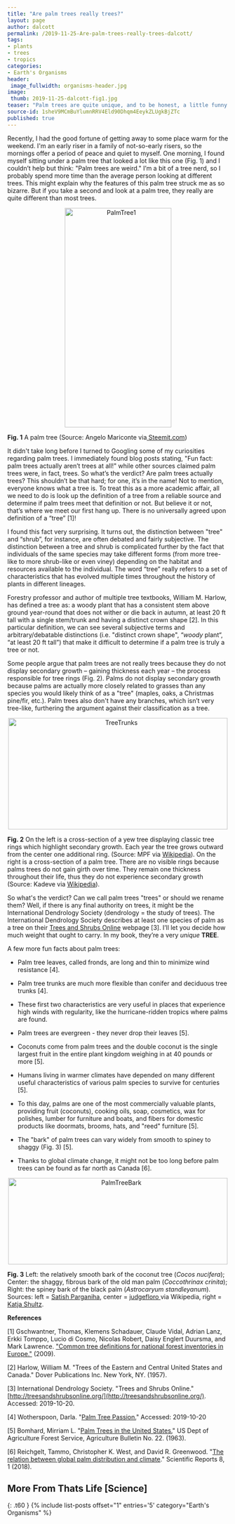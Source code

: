 ```yaml
---
title: "Are palm trees really trees?"
layout: page
author: dalcott
permalink: /2019-11-25-Are-palm-trees-really-trees-dalcott/
tags:
- plants
- trees
- tropics
categories:
- Earth's Organisms
header:
 image_fullwidth: organisms-header.jpg
image:
 thumb: 2019-11-25-dalcott-fig1.jpg
teaser: "Palm trees are quite unique, and to be honest, a little funny looking. Are they actually trees? And why are they the way they are?"
source-id: 1sheV9MCmBuYlumnRRV4Eld90Dhqm4EeykZLUgkBjZTc
published: true
---
```

Recently, I had the good fortune of getting away to some place warm for the weekend. I'm an early riser in a family of not-so-early risers, so the mornings offer a period of peace and quiet to myself. One morning, I found myself sitting under a palm tree that looked a lot like this one (Fig. 1) and I couldn’t help but think: "Palm trees are weird." I’m a bit of a tree nerd, so I probably spend more time than the average person looking at different trees. This might explain why the features of this palm tree struck me as so bizarre. But if you take a second and look at a palm tree, they really are quite different than most trees.

<center><a data-flickr-embed="true" href="https://www.flickr.com/photos/139839751@N06/48960491247/in/dateposted-friend/" title="PalmTree1"><img src="https://live.staticflickr.com/65535/48960491247_1f2862ffbe.jpg" width="243" height="500" alt="PalmTree1"></a><script async src="//embedr.flickr.com/assets/client-code.js" charset="utf-8"></script></center>

**Fig. 1** A palm tree (Source: Angelo Mariconte via[ Steemit.com](https://steemit.com/treetuesday/@hangin/tree-tuesday-massive-tall-talipot-palm-trees))

It didn't take long before I turned to Googling some of my curiosities regarding palm trees. I immediately found blog posts stating, "Fun fact: palm trees actually aren’t trees at all!" while other sources claimed palm trees were, in fact, trees. So what’s the verdict? Are palm trees actually trees? This shouldn’t be that hard; for one, it’s in the name! Not to mention, everyone knows what a tree is. To treat this as a more academic affair, all we need to do is look up the definition of a tree from a reliable source and determine if palm trees meet that definition or not. But believe it or not, that’s where we meet our first hang up. There is no universally agreed upon definition of a “tree” [1]!

I found this fact very surprising. It turns out, the distinction between "tree" and “shrub”, for instance, are often debated and fairly subjective. The distinction between a tree and shrub is complicated further by the fact that individuals of the same species may take different forms (from more tree-like to more shrub-like or even viney) depending on the habitat and resources available to the individual. The word “tree” really refers to a set of characteristics that has evolved multiple times throughout the history of plants in different lineages.

Forestry professor and author of multiple tree textbooks, William M. Harlow, has defined a tree as: a woody plant that has a consistent stem above ground year-round that does not wither or die back in autumn, at least 20 ft tall with a single stem/trunk and having a distinct crown shape [2]. In this particular definition, we can see several subjective terms and arbitrary/debatable distinctions (i.e. "distinct crown shape",  “*woody* plant“, “at least 20 ft tall”) that make it difficult to determine if a palm tree is truly a tree or not. 

Some people argue that palm trees are not really trees because they do not display secondary growth – gaining thickness each year – the process responsible for tree rings (Fig. 2). Palms do not display secondary growth because palms are actually more closely related to grasses than any species you would likely think of as a "tree" (maples, oaks, a Christmas pine/fir, etc.). Palm trees also don't have any branches, which isn’t very tree-like, furthering the argument against their classification as a tree.

<center><a data-flickr-embed="true" href="https://www.flickr.com/photos/139839751@N06/48959754603/in/dateposted-friend/" title="TreeTrunks"><img src="https://live.staticflickr.com/65535/48959754603_0e99379195.jpg" width="500" height="254" alt="TreeTrunks"></a><script async src="//embedr.flickr.com/assets/client-code.js" charset="utf-8"></script></center>

**Fig. 2** On the left is a cross-section of a yew tree displaying classic tree rings which highlight secondary growth. Each year the tree grows outward from the center one additional ring. (Source: MPF via [Wikipedia](https://en.wikipedia.org/wiki/Tree#/media/File:Taxus_wood.jpg)). On the right is a cross-section of a palm tree. There are no visible rings because palms trees do not gain girth over time. They remain one thickness throughout their life, thus they do not experience secondary growth (Source: Kadeve via [Wikipedia](https://en.wikipedia.org/wiki/Arecaceae#/media/File:Palm_tree_trunk.JPG)).

So what's the verdict? Can we call palm trees "trees" or should we rename them? Well, if there is any final authority on trees, it might be the International Dendrology Society (dendrology = the study of trees). The International Dendrology Society describes at least one species of palm as a tree on their [Trees and Shrubs Online](http://treesandshrubsonline.org/search/search-results/?q=palm) webpage [3]. I’ll let you decide how much weight that ought to carry. In my book, they’re a very *unique* **TREE**.

A few more fun facts about palm trees:

* Palm tree leaves, called fronds, are long and thin to minimize wind resistance [4].

* Palm tree trunks are much more flexible than conifer and deciduous tree trunks [4].

* These first two characteristics are very useful in places that experience high winds with regularity, like the hurricane-ridden tropics where palms are found.

* Palm trees are evergreen - they never drop their leaves [5].

* Coconuts come from palm trees and the double coconut is the single largest fruit in the entire plant kingdom weighing in at 40 pounds or more [5].

* Humans living in warmer climates have depended on many different useful characteristics of various palm species to survive for centuries [5].

* To this day, palms are one of the most commercially valuable plants, providing fruit (coconuts), cooking oils, soap, cosmetics, wax for polishes, lumber for furniture and boats, and fibers for domestic products like doormats, brooms, hats, and "reed" furniture [5].

* The "bark" of palm trees can vary widely from smooth to spiney to shaggy (Fig. 3) [5].

* Thanks to global climate change, it might not be too long before palm trees can be found as far north as Canada [6].

<center><a data-flickr-embed="true" href="https://www.flickr.com/photos/139839751@N06/48975122158/in/dateposted-friend/" title="PalmTreeBark"><img src="https://live.staticflickr.com/65535/48975122158_948ecaf03b.jpg" width="500" height="197" alt="PalmTreeBark"></a><script async src="//embedr.flickr.com/assets/client-code.js" charset="utf-8"></script></center>

**Fig. 3** Left: the relatively smooth bark of the coconut tree (*Cocos nucifera*); Center: the shaggy, fibrous bark of the old man palm (*Coccothrinax crinita*); Right: the spiney bark of the black palm (*Astrocaryum standleyanum*). Sources: left = [Satish Parganiha](https://www.pexels.com/photo/coconut-tree-oceanside-944165/), center = [judgefloro ](https://commons.wikimedia.org/wiki/File:Spiny_Palm_-_Flickr_-_treegrow.jpg)via Wikipedia, right = [Katja Shultz](https://commons.wikimedia.org/wiki/File:Spiny_Palm_-_Flickr_-_treegrow.jpg).

**References**

[1] Gschwantner, Thomas, Klemens Schadauer, Claude Vidal, Adrian Lanz, Erkki Tomppo, Lucio di Cosmo, Nicolas Robert, Daisy Englert Duursma, and Mark Lawrence. ["Common tree definitions for national forest inventories in Europe."](https://jukuri.luke.fi/bitstream/handle/10024/532677/common.pdf?sequence=1&isAllowed=y) (2009). 

[2] Harlow, William M. "Trees of the Eastern and Central United States and Canada." Dover Publications Inc. New York, NY. (1957).

[3] International Dendrology Society. "Trees and Shrubs Online." [http://treesandshrubsonline.org/](http://treesandshrubsonline.org/). Accessed: 2019-10-20.

[4] Wotherspoon, Darla. "[Palm Tree Passion.](https://www.palmtreepassion.com/palm-tree-information.html)" Accessed: 2019-10-20

[5] Bomhard, Mirriam L. "[Palm Trees in the United States.](https://archive.org/details/CAT87210867)" US Dept of Agriculture Forest Service, Agriculture Bulletin No. 22. (1963).

[6] Reichgelt, Tammo, Christopher K. West, and David R. Greenwood. "[The relation between global palm distribution and climate](https://www.nature.com/articles/s41598-018-23147-2?utm_source=commission_junction&utm_medium=affiliate)." Scientific Reports 8, 1 (2018).

## More From Thats Life [Science]
{: .t60 }
{% include list-posts offset="1" entries='5' category="Earth's Organisms" %}
